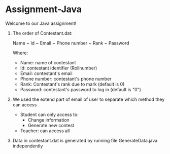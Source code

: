 # Assignment-Java
Welcome to our Java assignment!

1. The order of Contestant.dat: 
	
	Name ~ Id ~ Email ~ Phone number ~ Rank ~ Password

	Where:
	+ Name: name of contestant
	+ Id: contestant identifier (Rollnumber)
	+ Email: contestant's email
	+ Phone number: contestant's phone number
	+ Rank: Contestant's rank due to mark (default is 0)
	+ Password: contestant's password to log in (default is "0")

2. We used the extend part of email of user to separate which method they can access
	- Student can only access to: 
		+ Change information
		+ Generate new contest
	- Teacher: can access all
3. Data in contestant.dat is generated by running file GenerateData.java independently


